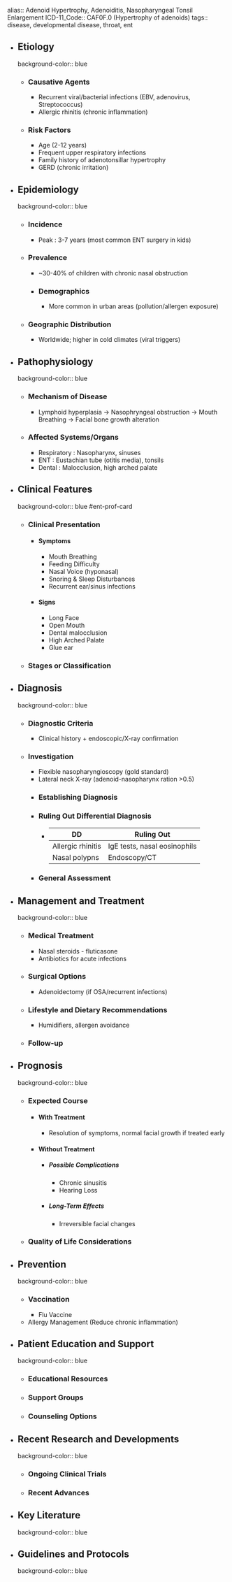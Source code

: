 alias:: Adenoid Hypertrophy, Adenoiditis, Nasopharyngeal Tonsil Enlargement
ICD-11_Code:: CAF0F.0 (Hypertrophy of adenoids)
tags:: disease, developmental disease, throat,  ent

- ## Etiology
  background-color:: blue
	- ### Causative Agents
		- Recurrent viral/bacterial infections (EBV, adenovirus, Streptococcus)
		- Allergic rhinitis (chronic inflammation)
	- ### Risk Factors
		- Age (2-12 years)
		- Frequent upper respiratory infections
		- Family history of adenotonsillar hypertrophy
		- GERD (chronic irritation)
- ## Epidemiology
  background-color:: blue
	- ### Incidence
		- Peak : 3-7 years (most common ENT surgery in kids)
	- ### Prevalence
		- ~30-40%  of children with chronic nasal obstruction
		- ### Demographics
			- More common in urban areas (pollution/allergen exposure)
	- ### Geographic Distribution
		- Worldwide; higher in cold climates (viral triggers)
- ## Pathophysiology
  background-color:: blue
	- ### Mechanism of Disease
		- Lymphoid hyperplasia -> Nasophryngeal obstruction -> Mouth Breathing -> Facial bone growth alteration
	- ### Affected Systems/Organs
		- Respiratory : Nasopharynx, sinuses
		- ENT : Eustachian tube (otitis media), tonsils
		- Dental : Malocclusion, high arched palate
- ## Clinical Features
  background-color:: blue
  #ent-prof-card
	- ### Clinical Presentation
		- #### Symptoms
			- Mouth Breathing
			- Feeding Difficulty
			- Nasal Voice (hyponasal)
			- Snoring & Sleep Disturbances
			- Recurrent ear/sinus infections
		- #### Signs
			- Long Face
			- Open Mouth
			- Dental malocclusion
			- High Arched Palate
			- Glue ear
	- ### Stages or Classification
- ## Diagnosis
  background-color:: blue
	- ### Diagnostic Criteria
		- Clinical history + endoscopic/X-ray confirmation
	- ### Investigation
		- Flexible nasopharyngioscopy (gold standard)
		- Lateral neck X-ray (adenoid-nasopharynx ration >0.5)
		- ### Establishing Diagnosis
		- ### Ruling Out Differential Diagnosis
			- |DD|Ruling Out|
			  |--|--|
			  |Allergic rhinitis|IgE tests, nasal eosinophils|
			  |Nasal polypns | Endoscopy/CT|
		- ### General Assessment
- ## Management and Treatment
  background-color:: blue
	- ### Medical Treatment
		- Nasal steroids - fluticasone
		- Antibiotics for acute infections
	- ### Surgical Options
		- Adenoidectomy (if OSA/recurrent infections)
	- ### Lifestyle and Dietary Recommendations
		- Humidifiers, allergen avoidance
	- ### Follow-up
- ## Prognosis
  background-color:: blue
	- ### Expected Course
		- #### With Treatment
			- Resolution of symptoms, normal facial growth if treated early
		- #### Without Treatment
			- ##### Possible Complications
				- Chronic sinusitis
				- Hearing Loss
			- ##### Long-Term Effects
				- Irreversible facial changes
	- ### Quality of Life Considerations
- ## Prevention
  background-color:: blue
	- ### Vaccination
		- Flu Vaccine
	- Allergy Management (Reduce chronic inflammation)
- ## Patient Education and Support
  background-color:: blue
	- ### Educational Resources
	- ### Support Groups
	- ### Counseling Options
- ## Recent Research and Developments
  background-color:: blue
	- ### Ongoing Clinical Trials
	- ### Recent Advances
- ## Key Literature
  background-color:: blue
- ## Guidelines and Protocols
  background-color:: blue